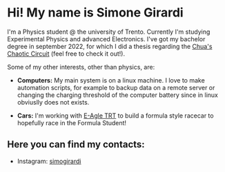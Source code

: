 
#  Hi! My name is Simone Girardi

I'm a Physics student @ the university of Trento.
Currently I'm studying Experimental Physics and advanced Electronics.
I've got my bachelor degree in september 2022, for which I did a thesis regarding the [Chua's Chaotic Circuit](https://www.youtube.com/watch?v=xm3YgoEiEDc) (feel free to check it out!).


Some of my other interests, other than physics, are:
  - **Computers:** My main system is on a linux machine. I love to make automation scripts, for example to backup data on a remote server or changing the charging    threshold of the computer battery since in linux obviuslly does not exists.

  - **Cars:** I'm working with [E-Agle TRT](https://www.eagletrt.it/) to build a formula style racecar to hopefully race in the Formula Student!







## Here you can find my contacts:
  <!--- - Telegram: [simogirardi](https://t.me/simogirardi)--->
  - Instagram: [simogirardi](https://www.instagram.com/simogirardi/)

<!---
SimoneGirardi/SimoneGirardi is a ✨ special ✨ repository because its `README.md` (this file) appears on your GitHub profile.
You can click the Preview link to take a look at your changes.
--->
